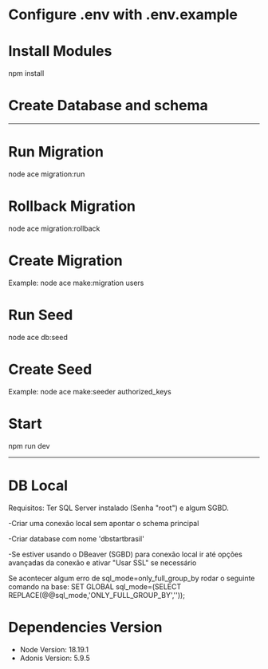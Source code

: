 # Configure .env with .env.example

# Install Modules
npm install

# Create Database and schema
---------------------------------------------------------------------------------------------------------------------

# Run Migration
node ace migration:run

# Rollback Migration
node ace migration:rollback

# Create Migration
Example: node ace make:migration users

# Run Seed
node ace db:seed

# Create Seed
Example: node ace make:seeder authorized_keys

# Start
npm run dev

---

# DB Local
Requisitos:
Ter SQL Server instalado (Senha "root") e algum SGBD.

-Criar uma conexão local sem apontar o schema principal

-Criar database com nome 'dbstartbrasil'

-Se estiver usando o DBeaver (SGBD) para conexão local ir até opções avançadas da conexão e ativar "Usar SSL" se necessário

Se acontecer algum erro de sql_mode=only_full_group_by rodar o seguinte comando na base:
SET GLOBAL sql_mode=(SELECT REPLACE(@@sql_mode,'ONLY_FULL_GROUP_BY',''));

# Dependencies Version
- Node Version: 18.19.1
- Adonis Version: 5.9.5